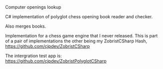 Computer openings lookup

C# implementation of polyglot chess opening book reader and checker.

Also merges books.

Implementation for a chess game engine that I never released.
This is part of a pair of implementations the other being my ZobristCSharp Hash, https://github.com/cjpdev/ZobristCSharp

The intergration test app is: https://github.com/cjpdev/ZobristPolyglotCSharp
